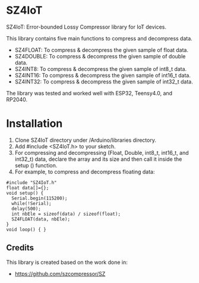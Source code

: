 # SZ4IoT

SZ4IoT: Error-bounded Lossy Compressor library for IoT devices. 

This library contains five main functions to compress and decompress data. 
* SZ4FLOAT: To compress & decompress the given sample of float data.
* SZ4DOUBLE: To compress & decompress the given sample of double data.
* SZ4INT8: To compress & decompress the given sample of int8_t data.
* SZ4INT16: To compress & decompress the given sample of int16_t data.
* SZ4INT32: To compress & decompress the given sample of int32_t data.

The library was tested and worked well with ESP32, Teensy4.0, and RP2040.

# Installation 

1.	Clone SZ4IoT directory under /Arduino/libraries directory.
2.	Add #include <SZ4IoT.h> to your sketch.
3.	For compressing and decompressing (Float, Double, int8_t, int16_t, and int32_t) data, declare the array and its size and then call it inside the setup () function.
4.	For example, to compress and decompress floating data:

```
#include "SZ4IoT.h"
float data[]={};
void setup() {
  Serial.begin(115200); 
  while(!Serial);
  delay(500);
  int nbEle = sizeof(data) / sizeof(float);
  SZ4FLOAT(data, nbEle);
}
void loop() { }
```
## Credits 
This library is created based on the work done in:

* https://github.com/szcompressor/SZ
